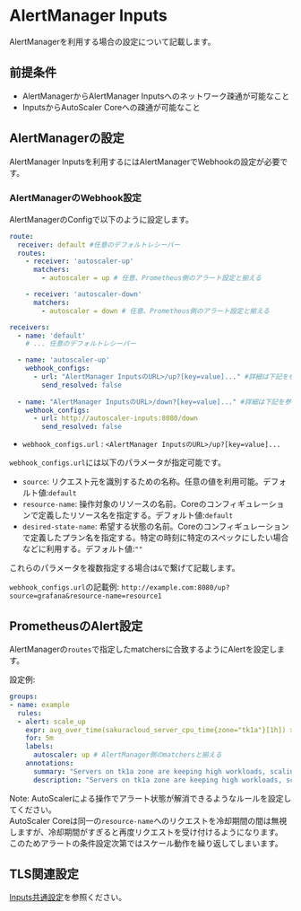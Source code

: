 # AlertManager Inputs

AlertManagerを利用する場合の設定について記載します。  

## 前提条件

- AlertManagerからAlertManager Inputsへのネットワーク疎通が可能なこと
- InputsからAutoScaler Coreへの疎通が可能なこと

## AlertManagerの設定

AlertManager Inputsを利用するにはAlertManagerでWebhookの設定が必要です。  

### AlertManagerのWebhook設定

AlertManagerのConfigで以下のように設定します。

```yaml
route:
  receiver: default #任意のデフォルトレシーバー
  routes:
    - receiver: 'autoscaler-up'
      matchers:
        - autoscaler = up # 任意、Prometheus側のアラート設定と揃える

    - receiver: 'autoscaler-down'
      matchers:
        - autoscaler = down # 任意、Prometheus側のアラート設定と揃える

receivers:
  - name: 'default'
    # ... 任意のデフォルトレシーバー

  - name: 'autoscaler-up'
    webhook_configs:
      - url: "AlertManager InputsのURL>/up?[key=value]..." #詳細は下記を参照
        send_resolved: false
        
  - name: "AlertManager InputsのURL>/down?[key=value]..." #詳細は下記を参照
    webhook_configs:
      - url: http://autoscaler-inputs:8080/down
        send_resolved: false

```

- `webhook_configs.url` : `<AlertManager InputsのURL>/up?[key=value]...`

`webhook_configs.url`には以下のパラメータが指定可能です。

- `source`: リクエスト元を識別するための名称。任意の値を利用可能。デフォルト値:`default`
- `resource-name`: 操作対象のリソースの名前。Coreのコンフィギュレーションで定義したリソース名を指定する。デフォルト値:`default`
- `desired-state-name`: 希望する状態の名前。Coreのコンフィギュレーションで定義したプラン名を指定する。特定の時刻に特定のスペックにしたい場合などに利用する。デフォルト値:`""`  

これらのパラメータを複数指定する場合は`&`で繋げて記載します。  

`webhook_configs.url`の記載例: `http://example.com:8080/up?source=grafana&resource-name=resource1`


## PrometheusのAlert設定

AlertManagerの`routes`で指定したmatchersに合致するようにAlertを設定します。

設定例:

```yaml
groups:
- name: example
  rules:
  - alert: scale_up
    expr: avg_over_time(sakuracloud_server_cpu_time{zone="tk1a"}[1h]) > 80 # tk1aゾーンのサーバのCPU-TIMEの直近一時間の平均
    for: 5m
    labels:
      autoscaler: up # AlertManager側のmatchersと揃える
    annotations:
      summary: "Servers on tk1a zone are keeping high workloads, scaling up..."
      description: "Servers on tk1a zone are keeping high workloads, scaling up..."
```

Note: AutoScalerによる操作でアラート状態が解消できるようなルールを設定してください。  
AutoScaler Coreは同一の`resource-name`へのリクエストを冷却期間の間は無視しますが、冷却期間がすぎると再度リクエストを受け付けるようになります。  
このためアラートの条件設定次第ではスケール動作を繰り返してしまいます。  

## TLS関連設定

[Inputs共通設定](../config.md)を参照ください。  